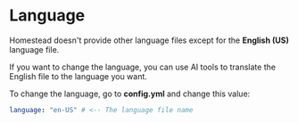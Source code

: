 # Language

Homestead doesn't provide other language files except for the **English (US)** language file.

If you want to change the language, you can use AI tools to translate the English file to the language you want.

To change the language, go to **config.yml** and change this value:

```yaml
language: "en-US" # <-- The language file name
```
